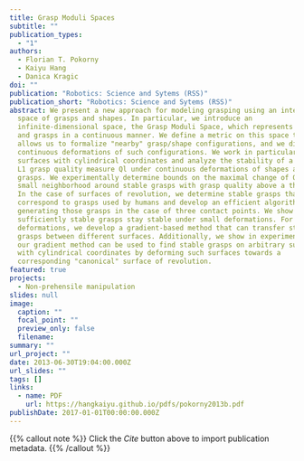 ```yaml
---
title: Grasp Moduli Spaces
subtitle: ""
publication_types:
  - "1"
authors:
  - Florian T. Pokorny
  - Kaiyu Hang
  - Danica Kragic
doi: ""
publication: "Robotics: Science and Sytems (RSS)"
publication_short: "Robotics: Science and Sytems (RSS)"
abstract: We present a new approach for modeling grasping using an integrated
  space of grasps and shapes. In particular, we introduce an
  infinite-dimensional space, the Grasp Moduli Space, which represents shapes
  and grasps in a continuous manner. We define a metric on this space that
  allows us to formalize "nearby" grasp/shape configurations, and we discuss
  continuous deformations of such configurations. We work in particular with
  surfaces with cylindrical coordinates and analyze the stability of a popular
  L1 grasp quality measure Ql under continuous deformations of shapes and
  grasps. We experimentally determine bounds on the maximal change of Ql in a
  small neighborhood around stable grasps with grasp quality above a threshold.
  In the case of surfaces of revolution, we determine stable grasps that
  correspond to grasps used by humans and develop an efficient algorithm for
  generating those grasps in the case of three contact points. We show that
  sufficiently stable grasps stay stable under small deformations. For larger
  deformations, we develop a gradient-based method that can transfer stable
  grasps between different surfaces. Additionally, we show in experiments that
  our gradient method can be used to find stable grasps on arbitrary surfaces
  with cylindrical coordinates by deforming such surfaces towards a
  corresponding "canonical" surface of revolution.
featured: true
projects:
  - Non-prehensile manipulation
slides: null
image:
  caption: ""
  focal_point: ""
  preview_only: false
  filename: 
summary: ""
url_project: ""
date: 2013-06-30T19:04:00.000Z
url_slides: ""
tags: []
links:
  - name: PDF
    url: https://hangkaiyu.github.io/pdfs/pokorny2013b.pdf
publishDate: 2017-01-01T00:00:00.000Z
---
```


{{% callout note %}}
Click the _Cite_ button above to import publication metadata.
{{% /callout %}}


